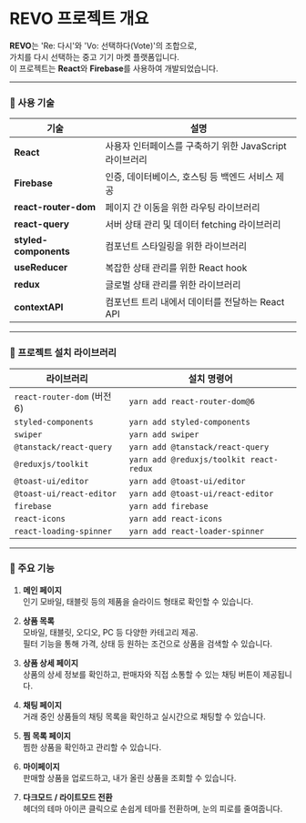 # REVO 프로젝트 개요

**REVO**는 'Re: 다시'와 'Vo: 선택하다(Vote)'의 조합으로,  
가치를 다시 선택하는 중고 기기 마켓 플랫폼입니다.  
이 프로젝트는 **React**와 **Firebase**를 사용하여 개발되었습니다.

---

### 📍 사용 기술

| 기술                     | 설명                                              |
|--------------------------|---------------------------------------------------|
| **React**                | 사용자 인터페이스를 구축하기 위한 JavaScript 라이브러리 |
| **Firebase**             | 인증, 데이터베이스, 호스팅 등 백엔드 서비스 제공 |
| **react-router-dom**     | 페이지 간 이동을 위한 라우팅 라이브러리          |
| **react-query**          | 서버 상태 관리 및 데이터 fetching 라이브러리    |
| **styled-components**    | 컴포넌트 스타일링을 위한 라이브러리               |
| **useReducer**           | 복잡한 상태 관리를 위한 React hook              |
| **redux**                | 글로벌 상태 관리를 위한 라이브러리               |
| **contextAPI**           | 컴포넌트 트리 내에서 데이터를 전달하는 React API |

---

### 📍 프로젝트 설치 라이브러리

| 라이브러리                       | 설치 명령어                              |
|----------------------------------|------------------------------------------|
| `react-router-dom` (버전 6)      | `yarn add react-router-dom@6`            |
| `styled-components`              | `yarn add styled-components`            |
| `swiper`                         | `yarn add swiper`                       |
| `@tanstack/react-query`          | `yarn add @tanstack/react-query`        |
| `@reduxjs/toolkit`               | `yarn add @reduxjs/toolkit react-redux` |
| `@toast-ui/editor`               | `yarn add @toast-ui/editor`             |
| `@toast-ui/react-editor`         | `yarn add @toast-ui/react-editor`       |
| `firebase`                       | `yarn add firebase`                     |
| `react-icons`                    | `yarn add react-icons`                  |
| `react-loading-spinner`          | `yarn add react-loader-spinner`         |

---

### 📍 주요 기능

1. **메인 페이지**  
   인기 모바일, 태블릿 등의 제품을 슬라이드 형태로 확인할 수 있습니다.

2. **상품 목록**  
   모바일, 태블릿, 오디오, PC 등 다양한 카테고리 제공.  
   필터 기능을 통해 가격, 상태 등 원하는 조건으로 상품을 검색할 수 있습니다.

3. **상품 상세 페이지**  
   상품의 상세 정보를 확인하고, 판매자와 직접 소통할 수 있는 채팅 버튼이 제공됩니다.

4. **채팅 페이지**  
   거래 중인 상품들의 채팅 목록을 확인하고 실시간으로 채팅할 수 있습니다.

5. **찜 목록 페이지**  
   찜한 상품을 확인하고 관리할 수 있습니다.

6. **마이페이지**  
   판매할 상품을 업로드하고, 내가 올린 상품을 조회할 수 있습니다.

7. **다크모드 / 라이트모드 전환**  
   헤더의 테마 아이콘 클릭으로 손쉽게 테마를 전환하며, 눈의 피로를 줄여줍니다.
